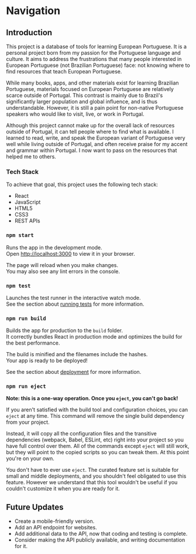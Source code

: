 # Navigation


## Introduction

This project is a database of tools for learning European Portuguese. It is a personal project born 
from my passion for the Portuguese language and culture. It aims to address the frustrations that many 
people interested in European Portuguese (not Brazilian Portuguese) face: not knowing where to find 
resources that teach European Portuguese. 

While many books, apps, and other materials exist for learning 
Brazilian Portuguese, materials focused on European Portuguese are relatively scarce outside of Portugal. 
This contrast is mainly due to Brazil's significantly larger population and global influence, and is thus 
understandable. However, it is still a pain point for non-native Portuguese speakers who would like to 
visit, live, or work in Portugal.

Although this project cannot make up for the overall lack of resources outside of Portugal, it 
can tell people where to find what is available. I learned to read, write, and speak the 
European variant of Portuguese very well while living outside of Portugal, and often receive 
praise for my accent and grammar within Portugal. I now want to pass on the resources that helped me 
to others.

### Tech Stack

To achieve that goal, this project uses the following tech stack:
* React
* JavaScript
* HTML5
* CSS3
* REST APIs

### `npm start`

Runs the app in the development mode.\
Open [http://localhost:3000](http://localhost:3000) to view it in your browser.

The page will reload when you make changes.\
You may also see any lint errors in the console.

### `npm test`

Launches the test runner in the interactive watch mode.\
See the section about [running tests](https://facebook.github.io/create-react-app/docs/running-tests) for more information.

### `npm run build`

Builds the app for production to the `build` folder.\
It correctly bundles React in production mode and optimizes the build for the best performance.

The build is minified and the filenames include the hashes.\
Your app is ready to be deployed!

See the section about [deployment](https://facebook.github.io/create-react-app/docs/deployment) for more information.

### `npm run eject`

**Note: this is a one-way operation. Once you `eject`, you can't go back!**

If you aren't satisfied with the build tool and configuration choices, you can `eject` at any time. This command will remove the single build dependency from your project.

Instead, it will copy all the configuration files and the transitive dependencies (webpack, Babel, ESLint, etc) right into your project so you have full control over them. All of the commands except `eject` will still work, but they will point to the copied scripts so you can tweak them. At this point you're on your own.

You don't have to ever use `eject`. The curated feature set is suitable for small and middle deployments, and you shouldn't feel obligated to use this feature. However we understand that this tool wouldn't be useful if you couldn't customize it when you are ready for it.

## Future Updates

* Create a mobile-friendly version.
* Add an API endpoint for websites.
* Add additional data to the API, now that coding and testing is complete.
* Consider making the API publicly available, and writing documentation for it.